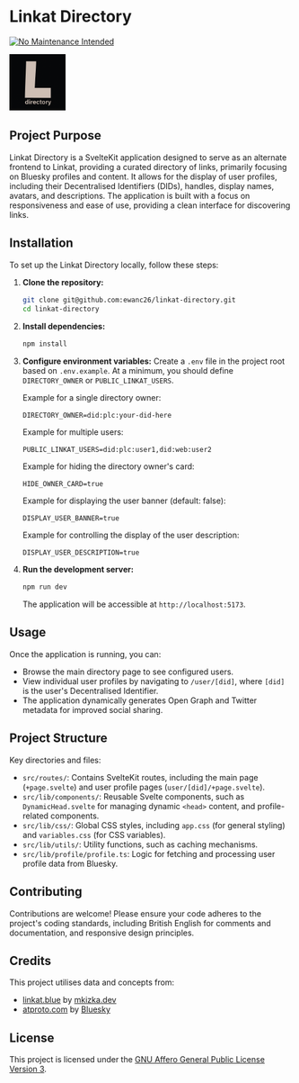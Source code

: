 # Linkat Directory

[![No Maintenance Intended](http://unmaintained.tech/badge.svg)](http://unmaintained.tech/)

<img src="./static/logo.png" alt="Linkat Directory" width="100"/>

## Project Purpose

Linkat Directory is a SvelteKit application designed to serve as an alternate frontend to Linkat, providing a curated directory of links, primarily focusing on Bluesky profiles and content. It allows for the display of user profiles, including their Decentralised Identifiers (DIDs), handles, display names, avatars, and descriptions. The application is built with a focus on responsiveness and ease of use, providing a clean interface for discovering links.

## Installation

To set up the Linkat Directory locally, follow these steps:

1.  **Clone the repository:**
    ```bash
    git clone git@github.com:ewanc26/linkat-directory.git
    cd linkat-directory
    ```

2.  **Install dependencies:**
    ```bash
    npm install
    ```

3.  **Configure environment variables:**
    Create a `.env` file in the project root based on `.env.example`. At a minimum, you should define `DIRECTORY_OWNER` or `PUBLIC_LINKAT_USERS`.
    
    Example for a single directory owner:
    ```
    DIRECTORY_OWNER=did:plc:your-did-here
    ```
    
    Example for multiple users:
    ```
    PUBLIC_LINKAT_USERS=did:plc:user1,did:web:user2
    ```

    Example for hiding the directory owner's card:
    ```
    HIDE_OWNER_CARD=true
    ```

    Example for displaying the user banner (default: false):
    ```
    DISPLAY_USER_BANNER=true
    ```

    Example for controlling the display of the user description:
    ```
    DISPLAY_USER_DESCRIPTION=true
    ```

4.  **Run the development server:**
    ```bash
    npm run dev
    ```
    The application will be accessible at `http://localhost:5173`.

## Usage

Once the application is running, you can:

-   Browse the main directory page to see configured users.
-   View individual user profiles by navigating to `/user/[did]`, where `[did]` is the user's Decentralised Identifier.
-   The application dynamically generates Open Graph and Twitter metadata for improved social sharing.

## Project Structure

Key directories and files:

-   `src/routes/`: Contains SvelteKit routes, including the main page (`+page.svelte`) and user profile pages (`user/[did]/+page.svelte`).
-   `src/lib/components/`: Reusable Svelte components, such as `DynamicHead.svelte` for managing dynamic `<head>` content, and profile-related components.
-   `src/lib/css/`: Global CSS styles, including `app.css` (for general styling) and `variables.css` (for CSS variables).
-   `src/lib/utils/`: Utility functions, such as caching mechanisms.
-   `src/lib/profile/profile.ts`: Logic for fetching and processing user profile data from Bluesky.

## Contributing

Contributions are welcome! Please ensure your code adheres to the project's coding standards, including British English for comments and documentation, and responsive design principles.

## Credits

This project utilises data and concepts from:

-   [linkat.blue](https://linkat.blue) by [mkizka.dev](https://bsky.app/profile/did:plc:4gow62pk3vqpuwiwaslcwisa)
-   [atproto.com](https://atproto.com) by [Bluesky](https://bsky.social)

## License

This project is licensed under the [GNU Affero General Public License Version 3](LICENSE).